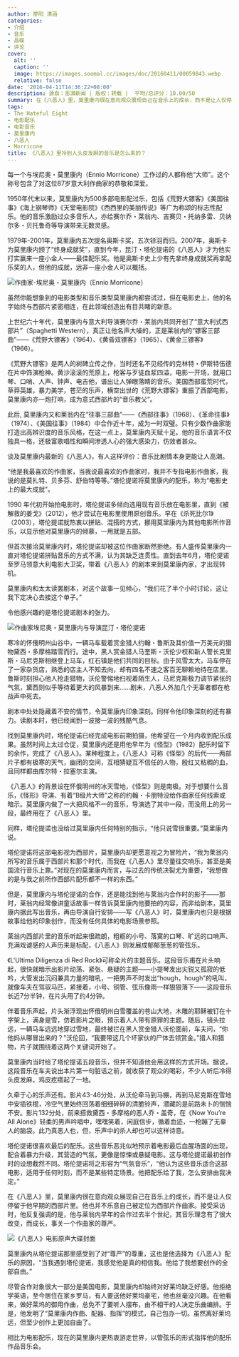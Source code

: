 ```yaml
---
author: 廖阳 清涵
categories:
- 介绍
- 音乐
- 品碟
- 评论
cover:
  alt: ''
  caption: ''
  image: https://images.soomal.cc/images/doc/20160411/00059843.webp
  relative: false
date: '2016-04-11T14:36:22+08:00'
description: 源自：澎湃新闻 | 版权：转载 |  平均/总评分：10.00/50
summary: 在《八恶人》里，莫里康内很在意向观众展现自己在音乐上的成长，而不是让人仅停留于他早期的西部片里。他也并不乐意自己被定位为西部片作曲家。接受采访时，他反复强调的是，他与莱翁内早年的合作过去半个世纪，其音乐理念有了很大改变，而成长，事关一个作曲家的尊严……
tags:
- The Hateful Eight
- 电影配乐
- 电影音乐
- 莫里康内
- 八恶人
- Morricone
title: 《八恶人》里冷到人头皮发麻的音乐是怎么来的？
---
```


每一个与埃尼奥・莫里康内（Ennio Morricone）工作过的人都称他“大师”。这个称号包含了对这位87岁意大利作曲家的恭敬和深爱。

1950年代末以来，莫里康内为500多部电影配过乐，包括《荒野大镖客》《美国往事》《海上钢琴师》《天堂电影院》《西西里的美丽传说》等广为称颂的标志性配乐。他的音乐激励过众多音乐人，亦给赛尔乔・莱翁内、吉赛贝・托纳多雷、贝纳尔多・贝托鲁奇等导演带来无数灵感。

1979年-2001年，莫里康内五次提名奥斯卡奖，五次铩羽而归。2007年，奥斯卡为莫里康内颁了“终身成就奖”，直到今年，昆汀・塔伦提诺的《八恶人》才为他实打实赢来一座小金人――最佳配乐奖。他是奥斯卡史上少有先拿终身成就奖再拿配乐奖的人，但他的成就，远非一座小金人可以概括。

![作曲家-埃尼奥・莫里康内（Ennio Morricone）](https://images.soomal.cc/images/doc/20160411/00059845.webp)





虽然你能想象到的电影类型和音乐类型莫里康内都尝试过，但在电影史上，他的名字始终与西部片紧密相连，在此领域创造出有目共睹的新意。

上世纪六十年代，莫里康内与意大利导演赛尔乔・莱翁内共同开创了“意大利式西部片”（Spaghetti Western），真正让他名声大噪的，正是莱翁内的“镖客三部曲”――《荒野大镖客》（1964）、《黄昏双镖客》（1965）、《黄金三镖客》（1966）。

《荒野大镖客》是两人的树碑立传之作，当时还名不见经传的克林特・伊斯特伍德在片中饰演枪神。黄沙滚滚的荒原上，枪客与歹徒血浆四溢，电影一开场，就用口琴、口哨、人声、钟声、电吉他，谱出让人弹眼落睛的音乐。美国西部蛮荒时代，草莽英雄，暴力美学，苍茫的乐声，横空出世的《荒野大镖客》重振了西部电影，莫里康内亦一炮打响，成为意式西部片的“音乐教父”。

此后, 莫里康内又和莱翁内在“往事三部曲”――《西部往事》（1968）、《革命往事》（1974）、《美国往事》（1984）中合作近十年，成为一时双璧。只有少数作曲家能打造出高辨识度的音乐风格，在这一点上，莫里康内天赋十足。他的音乐语言不仅独具一格，还极富歌唱性和瞬间渗透人心的强大感染力，仿效者甚众。

谈及莫里康内最新的《八恶人》，有人这样评价：音乐比剧情本身更能让人高潮。

“他是我最喜欢的作曲家，当我说最喜欢的作曲家时，我并不专指电影作曲家，我说的是莫扎特、贝多芬、舒伯特等等。”塔伦提诺将莫里康内的配乐，称为“电影史上的最大成就”。

1990 年代初开始拍电影时，塔伦提诺多倾向选用现有音乐放在电影里，直到《被解救的姜戈》（2012），他才尝试在电影里使用原创音乐。早在《杀死比尔1》（2003），塔伦提诺就热衷以拼贴、混搭的方式，挪用莫里康内为其他电影所作音乐，以显示他对莫里康内的倾慕，一用就是五部。

但首次接洽莫里康内时，塔伦提诺却被这位作曲家断然拒绝。有人盛传莫里康内一直对塔伦提诺拼贴音乐的方式不满，认为其缺乏连贯性。直到去年6月，塔伦提诺至罗马领意大利电影大卫奖，带着《八恶人》的剧本来到莫里康内家，才出现转机。

莫里康内和太太读罢剧本，对这个故事一见倾心，“我们花了半个小时讨论，这让我下定决心去接这个单子。”

令他感兴趣的是塔伦提诺剧本的张力。

![作曲家埃尼奥・莫里康内与导演昆汀・塔伦提诺](https://images.soomal.cc/images/doc/20160411/00059843.webp)





寒冷的怀俄明州山谷中，一辆马车载着赏金猎人约翰・鲁斯及其价值一万美元的猎物黛西・多摩格踏雪而行。途中，黑人赏金猎人马奎斯・沃伦少校和新人警长克里斯・马尼克斯相继登上马车，红石镇是他们共同的目标。由于风雪太大，马车停在了一家杂货店，熟悉的店主人不知去向，却有四名不速之客百无聊赖地待在店里。鲁斯时刻担心他人抢走猎物，沃伦警惕地扫视着陌生人，马尼克斯极力调节紧张的气氛，黛西则似乎等待着更大的风暴到来……剧末，八恶人外加几个无辜者都在枪战声中死去。

剧本中处处隐藏着不安的情节，令莫里康内印象深刻。同样令他印象深刻的还有暴力。读剧本时，他已经闻到一波接一波的残酷气息。

找到莫里康内时，塔伦提诺已经完成电影前期拍摄，他希望在一个月内收到配乐成果。虽然时间上太过仓促，莫里康内还是用他早年为《怪型》（1982）配乐时留下的余作，完成了《八恶人》。某种程度上，《八恶人》可称《怪型》的后代――两部片子都有极寒的天气，幽闭的空间，互相猜疑互不信任的人物，殷红又粘稠的血，且同样都由库尔特・拉塞尔主演。

《八恶人》的背景设在怀俄明州的冰天雪地，《怪型》则是南极。对于想要什么音乐，《怪形》导演、有着“B级片大师”之称的约翰・卡朋特没给作曲家任何线索或暗示。莫里康内做了一大把风格不一的音乐，导演选了其中一段，而没用上的另一段，最终用在了《八恶人》里。

同样，塔伦提诺也没给过莫里康内任何特别的指示，“他只说雪很重要。”莫里康内说。

塔伦提诺将这部电影视为西部片，莫里康内却更愿意视之为冒险片，“我为莱翁内所写的音乐属于西部片和那个时代，而我在《八恶人》里尽量往交响乐，甚至是美国流行音乐上靠。”对现在的莫里康内而言，与过去的传统决裂尤为重要，“我想做的是与我之前所作西部片配乐都不一样的东西。”

但是，莫里康内与塔伦提诺的合作，还是能找到他与莱翁内合作时的影子――那时，莱翁内经常像讲童话故事一样告诉莫里康内他要拍的内容，而非给剧本，莫里康内据此写出音乐，再由导演自行安排――写《八恶人》时，莫里康内也只是根据故事给他的印象创作，而没有任何具体的电影场景参照。

莱翁内西部片里的音乐听起来很疏朗，粗粝的小号、落寞的口琴、旷远的口哨声、充满戏谑感的人声历来是标配，《八恶人》则发展成郁郁葱葱的管弦乐。

《L'Ultima Diligenza di Red Rock》可称全片的主题音乐。这段音乐甫在片头响起，很快就暗示出影片动荡、紧张、悬疑的主题――小提琴发出尖锐又孤寂的低吟，大管发出沉闷兼具力量的暗吼，一把男声不时发出“hough，hough”的吼叫，就像车夫在驾驭马匹，紧接着，小号、铜管、弦乐像雨一样狠狠落下――这段音乐长近7分半钟，在片头用了约4分钟。



伴着音乐声起，片头渐浮现出怀俄明州白雪覆盖的苍山大地，木雕的耶稣被钉在十字架上，满身是雪，仿若影片之眼，预示着人人带有原罪的主题。随后，镜头拉远，一辆马车远远地穿过雪地，最终被拦在黑人赏金猎人沃伦面前，车夫问，“你他妈从哪冒出来的？”沃伦回，“我要带这几个坏家伙的尸体去领赏金。”猎人和猎物，片子就围绕着这两个关键词开始了。

莫里康内当时给了塔伦提诺五段音乐，但并不知道他会用这样的方式开场。据说，这段音乐在车夫说出本片第一句脏话之前，就收获了观众的喝彩，不少人听后冷得头皮发麻，鸡皮疙瘩起了一地。

久牵于心的乐声还有。影片43-46分处，从沃伦牵马到马棚，再到马尼克斯在雪地中安插铁棍，冷空气里始终回荡着细细碎碎的清脆铃声，潜藏的是前路未卜的惴惴不安。影片132分处，前来搭救黛西・多摩格的恶人乔・盖奇，在《Now You’re All Alone》轻柔的男声吟唱中，嘿嘿笑着，闲庭信步，循着血迹，一枪蹦了无辜人的脑袋。此乃真恶人也，但，乐声中的杀人却也可以这样诗意。



塔伦提诺很喜欢最后的配乐。这些音乐恶兆似地预示着电影最后血腥场面的出现，配合着暴力升级，其营造的气氛，更像是惊悚或悬疑电影。这与塔伦提诺最初创作时的设想截然不同。塔伦提诺将之形容为“气氛音乐”，“他认为这些音乐适合这部电影，适用于任何时刻，而不是某些特定场景。他把配乐给了我，怎么安排由我决定。”



在《八恶人》里，莫里康内很在意向观众展现自己在音乐上的成长，而不是让人仅停留于他早期的西部片里。他也并不乐意自己被定位为西部片作曲家。接受采访时，他反复强调的是，他与莱翁内早年的合作过去半个世纪，其音乐理念有了很大改变，而成长，事关一个作曲家的尊严。

![《八恶人》电影原声大碟封面](https://images.soomal.cc/images/doc/20160411/00059844.webp)





莫里康内从塔伦提诺那里感受到了对“尊严”的尊重，这也是他选择为《八恶人》配乐的原因，“当我遇到塔伦提诺，我感觉他是真的相信我。他给了我想要创作的全部自由。”

尽管合作对象很大一部分是美国电影，莫里康内却始终对好莱坞缺乏好感。他拒绝学英语，至今居住在家乡罗马，有人要送他好莱坞豪宅，他也丝毫没兴趣。在他看来，做好莱坞的御用作曲，总免不了要听人摆布，由不相干的人决定乐曲编排。于是，他发明了“莫里康内作曲、配器、指挥”的模式，自己包办一切。虽然离好莱坞远，但至少创作上更加自由了。

相比为电影配乐，现在的莫里康内更热衷游走世界，以管弦乐的形式指挥他的配乐作品音乐会。